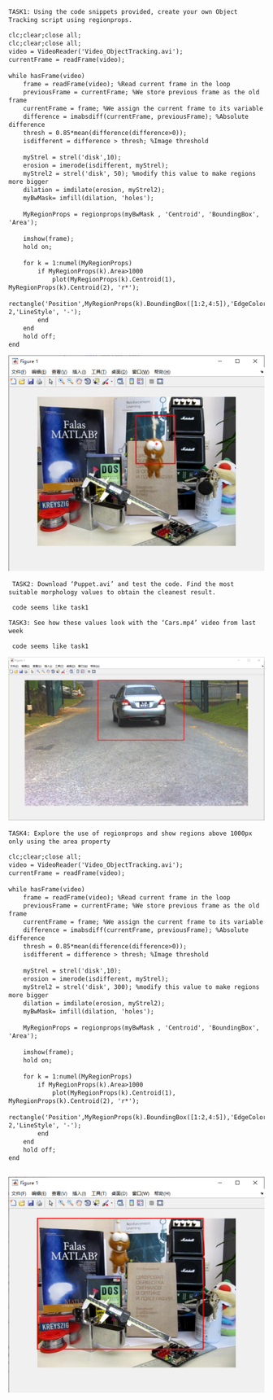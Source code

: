 	TASK1: Using the code snippets provided, create your own Object Tracking script using regionprops. 
```
clc;clear;close all;
clc;clear;close all;
video = VideoReader('Video_ObjectTracking.avi');
currentFrame = readFrame(video);

while hasFrame(video)
    frame = readFrame(video); %Read current frame in the loop
	previousFrame = currentFrame; %We store previous frame as the old frame
	currentFrame = frame; %We assign the current frame to its variable
	difference = imabsdiff(currentFrame, previousFrame); %Absolute difference
	thresh = 0.85*mean(difference(difference>0));
    isdifferent = difference > thresh; %Image threshold
    
    myStrel = strel('disk',10); 
    erosion = imerode(isdifferent, myStrel);
    myStrel2 = strel('disk', 50); %modify this value to make regions more bigger
    dilation = imdilate(erosion, myStrel2);
    myBwMask= imfill(dilation, 'holes');   

    MyRegionProps = regionprops(myBwMask , 'Centroid', 'BoundingBox', 'Area');

    imshow(frame);
    hold on;

    for k = 1:numel(MyRegionProps)
        if MyRegionProps(k).Area>1000
            plot(MyRegionProps(k).Centroid(1), MyRegionProps(k).Centroid(2), 'r*');
            rectangle('Position',MyRegionProps(k).BoundingBox([1:2,4:5]),'EdgeColor','r','LineWidth', 2,'LineStyle', '-');
        end
    end
    hold off;
end
```
![task](src/weak12/1-1.png 'xxx')


	 TASK2: Download ‘Puppet.avi’ and test the code. Find the most suitable morphology values to obtain the cleanest result. 
```
 code seems like task1
```


	TASK3: See how these values look with the ‘Cars.mp4’ video from last week
```
 code seems like task1
```
![task](src/weak12/2.png 'xxx')


	TASK4: Explore the use of regionprops and show regions above 1000px only using the area property
```
clc;clear;close all;
video = VideoReader('Video_ObjectTracking.avi');
currentFrame = readFrame(video);

while hasFrame(video)
    frame = readFrame(video); %Read current frame in the loop
	previousFrame = currentFrame; %We store previous frame as the old frame
	currentFrame = frame; %We assign the current frame to its variable
	difference = imabsdiff(currentFrame, previousFrame); %Absolute difference
	thresh = 0.85*mean(difference(difference>0));
    isdifferent = difference > thresh; %Image threshold
    
    myStrel = strel('disk',10); 
    erosion = imerode(isdifferent, myStrel);
    myStrel2 = strel('disk', 300); %modify this value to make regions more bigger
    dilation = imdilate(erosion, myStrel2);
    myBwMask= imfill(dilation, 'holes');   

    MyRegionProps = regionprops(myBwMask , 'Centroid', 'BoundingBox', 'Area');

    imshow(frame);
    hold on;

    for k = 1:numel(MyRegionProps)
        if MyRegionProps(k).Area>1000
            plot(MyRegionProps(k).Centroid(1), MyRegionProps(k).Centroid(2), 'r*');
            rectangle('Position',MyRegionProps(k).BoundingBox([1:2,4:5]),'EdgeColor','r','LineWidth', 2,'LineStyle', '-');
        end
    end
    hold off;
end


```
![task](src/weak12/4-1.png 'xxx')